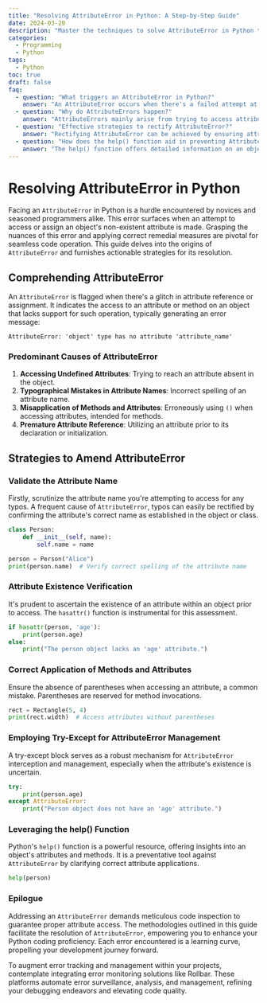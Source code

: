 ```yaml
---
title: "Resolving AttributeError in Python: A Step-by-Step Guide"
date: 2024-03-20
description: "Master the techniques to solve AttributeError in Python through this detailed guide, showcasing common pitfalls and offering effective strategies for error resolution and code optimization."
categories:
  - Programming
  - Python
tags:
  - Python
toc: true
draft: false
faq:
  - question: "What triggers an AttributeError in Python?"
    answer: "An AttributeError occurs when there's a failed attempt at attribute reference or assignment, typically due to referencing an attribute or method that an object doesn't support."
  - question: "Why do AttributeErrors happen?"
    answer: "AttributeErrors mainly arise from trying to access attributes that do not exist, making typographical mistakes in attribute names, misapplying methods and attributes, or referencing attributes prematurely."
  - question: "Effective strategies to rectify AttributeError?"
    answer: "Rectifying AttributeError can be achieved by ensuring attribute names are accurate, using hasattr() to check attribute presence, correctly applying methods and attributes, implementing try-except blocks for error handling, and utilizing the help() function for object insights."
  - question: "How does the help() function aid in preventing AttributeError?"
    answer: "The help() function offers detailed information on an object's attributes and methods, aiding in the correct application of attributes and thereby minimizing the risk of AttributeError."
---
```


# Resolving AttributeError in Python

Facing an `AttributeError` in Python is a hurdle encountered by novices and seasoned programmers alike. This error surfaces when an attempt to access or assign an object's non-existent attribute is made. Grasping the nuances of this error and applying correct remedial measures are pivotal for seamless code operation. This guide delves into the origins of `AttributeError` and furnishes actionable strategies for its resolution.

## Comprehending AttributeError

An `AttributeError` is flagged when there's a glitch in attribute reference or assignment. It indicates the access to an attribute or method on an object that lacks support for such operation, typically generating an error message:

```
AttributeError: 'object' type has no attribute 'attribute_name'
```

### Predominant Causes of AttributeError

1. **Accessing Undefined Attributes**: Trying to reach an attribute absent in the object.
2. **Typographical Mistakes in Attribute Names**: Incorrect spelling of an attribute name.
3. **Misapplication of Methods and Attributes**: Erroneously using `()` when accessing attributes, intended for methods.
4. **Premature Attribute Reference**: Utilizing an attribute prior to its declaration or initialization.

## Strategies to Amend AttributeError

### Validate the Attribute Name

Firstly, scrutinize the attribute name you're attempting to access for any typos. A frequent cause of `AttributeError`, typos can easily be rectified by confirming the attribute's correct name as established in the object or class.

```python
class Person:
    def __init__(self, name):
        self.name = name

person = Person("Alice")
print(person.name)  # Verify correct spelling of the attribute name
```

### Attribute Existence Verification

It's prudent to ascertain the existence of an attribute within an object prior to access. The `hasattr()` function is instrumental for this assessment.

```python
if hasattr(person, 'age'):
    print(person.age)
else:
    print("The person object lacks an 'age' attribute.")
```

### Correct Application of Methods and Attributes

Ensure the absence of parentheses when accessing an attribute, a common mistake. Parentheses are reserved for method invocations.

```python
rect = Rectangle(5, 4)
print(rect.width)  # Access attributes without parentheses
```

### Employing Try-Except for AttributeError Management

A try-except block serves as a robust mechanism for `AttributeError` interception and management, especially when the attribute's existence is uncertain.

```python
try:
    print(person.age)
except AttributeError:
    print("Person object does not have an 'age' attribute.")
```

### Leveraging the help() Function

Python's `help()` function is a powerful resource, offering insights into an object's attributes and methods. It is a preventative tool against `AttributeError` by clarifying correct attribute applications.

```python
help(person)
```

### Epilogue

Addressing an `AttributeError` demands meticulous code inspection to guarantee proper attribute access. The methodologies outlined in this guide facilitate the resolution of `AttributeError`, empowering you to enhance your Python coding proficiency. Each error encountered is a learning curve, propelling your development journey forward.

To augment error tracking and management within your projects, contemplate integrating error monitoring solutions like Rollbar. These platforms automate error surveillance, analysis, and management, refining your debugging endeavors and elevating code quality.
